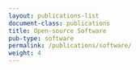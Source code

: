 ```yaml
---
layout: publications-list
document-class: publications
title: Open-source Software
pub-type: software
permalink: /publications/software/
weight: 4
---
```


